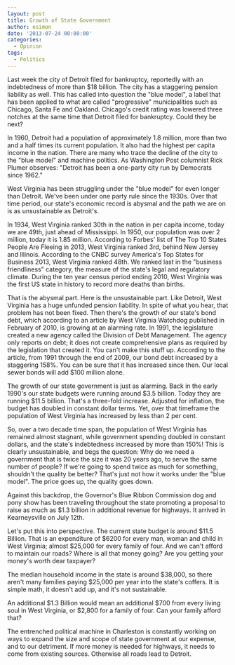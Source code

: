 ```yaml
---
layout: post
title: Growth of State Government
author: esimon
date: '2013-07-24 00:00:00'
categories:
  - Opinion
tags:
  - Politics
---
```

Last week the city of Detroit filed for bankruptcy, reportedly with an indebtedness of more than $18 billion. The city has a staggering pension liability as well. This has called into question the "blue model", a label that has been applied to what are called "progressive" municipalities such as Chicago, Santa Fe and Oakland. Chicago's credit rating was lowered three notches at the same time that Detroit filed for bankruptcy. Could they be next?

In 1960, Detroit had a population of approximately 1.8 million, more than two and a half times its current population. It also had the highest per capita income in the nation. There are many who trace the decline of the city to the "blue model" and machine politics. As Washington Post columnist Rick Plumer observes: "Detroit has been a one-party city run by Democrats since 1962."

West Virginia has been struggling under the "blue model" for even longer than Detroit. We've been under one party rule since the 1930s. Over that time period, our state's economic record is abysmal and the path we are on is as unsustainable as Detroit's. 

In 1934, West Virginia ranked 30th in the nation in per capita income, today we are 49th, just ahead of Mississippi. In 1950, our population was over 2 million, today it is 1.85 million. According to Forbes' list of The Top 10 States People Are Fleeing in 2013, West Virginia ranked 3rd, behind New Jersey and Illinois. According to the CNBC survey America's Top States for Business 2013, West Virginia ranked 48th. We ranked last in the "business friendliness" category, the measure of the state's legal and regulatory climate. During the ten year census period ending 2010, West Virginia was the first US state in history to record more deaths than births. 

That is the abysmal part. Here is the unsustainable part. Like Detroit, West Virginia has a huge unfunded pension liability. In spite of what you hear, that problem has not been fixed. Then there's the growth of our state's bond debt, which according to an article by West Virginia Watchdog published in February of 2010, is growing at an alarming rate. In 1991, the legislature created a new agency called the Division of Debt Management. The agency only reports on debt; it does not create comprehensive plans as required by the legislation that created it. You can't make this stuff up. According to the article, from 1991 through the end of 2009, our bond debt increased by a staggering 158%. You can be sure that it has increased since then. Our local sewer bonds will add $100 million alone. 

The growth of our state government is just as alarming. Back in the early 1990's our state budgets were running around $3.5 billion. Today they are running $11.5 billion. That's a three-fold increase. Adjusted for inflation, the budget has doubled in constant dollar terms. Yet, over that timeframe the population of West Virginia has increased by less than 2 per cent. 

So, over a two decade time span, the population of West Virginia has remained almost stagnant, while government spending doubled in constant dollars, and the state's indebtedness increased by more than 150%! This is clearly unsustainable, and begs the question: Why do we need a government that is twice the size it was 20 years ago, to serve the same number of people? If we're going to spend twice as much for something, shouldn't the quality be better? That's just not how it works under the "blue model". The price goes up, the quality goes down. 

Against this backdrop, the Governor's Blue Ribbon Commission dog and pony show has been traveling throughout the state promoting a proposal to raise as much as $1.3 billion in additional revenue for highways. It arrived in Kearneysville on July 12th. 

Let's put this into perspective. The current state budget is around $11.5 Billion. That is an expenditure of $6200 for every man, woman and child in West Virginia; almost $25,000 for every family of four. And we can't afford to maintain our roads? Where is all that money going? Are you getting your money's worth dear taxpayer? 

The median household income in the state is around $38,000, so there aren't many families paying $25,000 per year into the state's coffers. It is simple math, it doesn't add up, and it's not sustainable. 

An additional $1.3 Billion would mean an additional $700 from every living soul in West Virginia, or $2,800 for a family of four. Can your family afford that? 

The entrenched political machine in Charleston is constantly working on ways to expand the size and scope of state government at our expense, and to our detriment. If more money is needed for highways, it needs to come from existing sources. Otherwise all roads lead to Detroit. 

